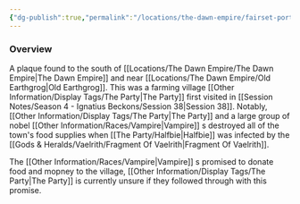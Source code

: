 ```yaml
---
{"dg-publish":true,"permalink":"/locations/the-dawn-empire/fairset-port/","tags":["Discovered"],"updated":"2025-05-26T14:42:43.821+01:00"}
---
```



### Overview
A plaque found to the south of  [[Locations/The Dawn Empire/The Dawn Empire\|The Dawn Empire]] and near [[Locations/The Dawn Empire/Old Earthgrog\|Old Earthgrog]]. This was a farming village [[Other Information/Display Tags/The Party\|The Party]] first visited in [[Session Notes/Season 4 - Ignatius Beckons/Session 38\|Session 38]]. Notably, [[Other Information/Display Tags/The Party\|The Party]] and a large group of nobel [[Other Information/Races/Vampire\|Vampire]] s destroyed all of the town's food supplies when [[The Party/Halfbie\|Halfbie]] was infected by the [[Gods & Heralds/Vaelrith/Fragment Of Vaelrith\|Fragment Of Vaelrith]]. 

The [[Other Information/Races/Vampire\|Vampire]] s promised to donate food and mopney to the village, [[Other Information/Display Tags/The Party\|The Party]] is currently unsure if they followed through with this promise. 